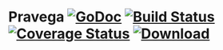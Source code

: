 # Pravega [![GoDoc](https://godoc.org/github.com/emccode/pravega?status.svg)](http://godoc.org/github.com/emccode/pravega) [![Build Status](http://travis-ci.com/emccode/pravage.svg?branch=master)](https://travis-ci.com/emccode/pravega) [![Coverage Status](http://coveralls.io/repos/emccode/pravega/badge.svg?branch=master&service=github&i=3)](https://coveralls.io/github/emccode/pravega?branch=master) [ ![Download](http://api.bintray.com/packages/emccode/pravega/stable/images/download.svg) ](https://dl.bintray.com/emccode/pravega/stable/latest/)
